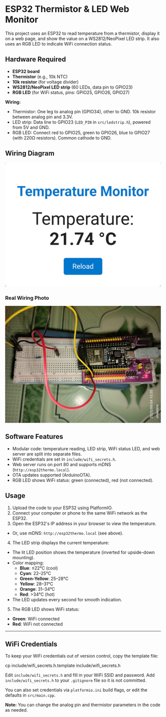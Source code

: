 # ESP32 Thermistor & LED Web Monitor

This project uses an ESP32 to read temperature from a thermistor, display it on a web page, and show the value on a WS2812/NeoPixel LED strip. It also uses an RGB LED to indicate WiFi connection status.

## Hardware Required

- **ESP32 board**
- **Thermistor** (e.g., 10k NTC)
- **10k resistor** (for voltage divider)
- **WS2812/NeoPixel LED strip** (60 LEDs, data pin to GPIO23)
- **RGB LED** (for WiFi status, pins: GPIO25, GPIO26, GPIO27)

**Wiring:**

- Thermistor: One leg to analog pin (GPIO34), other to GND. 10k resistor between analog pin and 3.3V.
- LED strip: Data line to GPIO23 (`LED_PIN` in `src/ledstrip.h`), powered from 5V and GND.
- RGB LED: Connect red to GPIO25, green to GPIO26, blue to GPIO27 (with 220Ω resistors). Common cathode to GND.

## Wiring Diagram

![Wiring diagram](screenshots/image.png)

### Real Wiring Photo

![Wiring photo](screenshots/wiring.jpg)

## Software Features

- Modular code: temperature reading, LED strip, WiFi status LED, and web server are split into separate files.
- WiFi credentials are set in `include/wifi_secrets.h`.
- Web server runs on port 80 and supports mDNS (`http://esp32thermo.local`).
- OTA updates supported (ArduinoOTA).
- RGB LED shows WiFi status: green (connected), red (not connected).

## Usage

1. Upload the code to your ESP32 using PlatformIO.
2. Connect your computer or phone to the same WiFi network as the ESP32.
3. Open the ESP32's IP address in your browser to view the temperature.

- Or, use mDNS: `http://esp32thermo.local` (see above).

4. The LED strip displays the current temperature:

- The lit LED position shows the temperature (inverted for upside-down mounting).
- Color mapping:
  - **Blue**: ≤22°C (cool)
  - **Cyan**: 22–25°C
  - **Green-Yellow**: 25–28°C
  - **Yellow**: 28–31°C
  - **Orange**: 31–34°C
  - **Red**: >34°C (hot)
- The LED updates every second for smooth indication.

5. The RGB LED shows WiFi status:

- **Green**: WiFi connected
- **Red**: WiFi not connected

---

## WiFi Credentials

To keep your WiFi credentials out of version control, copy the template file:

cp include/wifi_secrets.h.template include/wifi_secrets.h

Edit `include/wifi_secrets.h` and fill in your WiFi SSID and password.
Add `include/wifi_secrets.h` to your `.gitignore` file so it is not committed.

You can also set credentials via `platformio.ini` build flags, or edit the defaults in `src/main.cpp`.

**Note:** You can change the analog pin and thermistor parameters in the code as needed.
